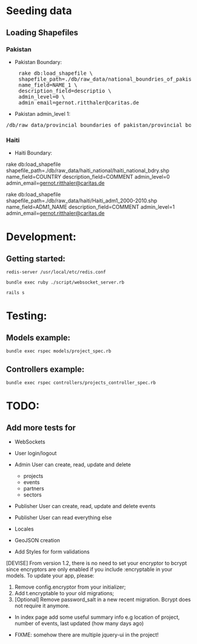 # Seeding data

## Loading Shapefiles

### Pakistan

* Pakistan Boundary:

<pre>
    rake db:load_shapefile \
    shapefile_path=./db/raw_data/national_boundries_of_pakistan/pakistan_country_bdry.shp \
    name_field=NAME_1 \
    description_field=descriptio \
    admin_level=0 \
    admin_email=gernot.ritthaler@caritas.de
</pre>

* Pakistan admin_level 1:
<pre>
/db/raw_data/provincial_boundaries_of_pakistan/provincial_boundaries_of_pakistan.shp
</pre>

### Haiti

* Haiti Boundary:

rake db:load_shapefile shapefile_path=./db/raw_data/haiti_national/haiti_national_bdry.shp name_field=COUNTRY description_field=COMMENT admin_level=0 admin_email=gernot.ritthaler@caritas.de

rake db:load_shapefile shapefile_path=./db/raw_data/haiti/Haiti_adm1_2000-2010.shp name_field=ADM1_NAME description_field=COMMENT admin_level=1 admin_email=gernot.ritthaler@caritas.de

# Development:

## Getting started:

`redis-server /usr/local/etc/redis.conf`

`bundle exec ruby ./script/websocket_server.rb`

`rails s`

# Testing:

## Models example:

`bundle exec rspec models/project_spec.rb`

## Controllers example:

`bundle exec rspec controllers/projects_controller_spec.rb`

# TODO:

## Add more tests for

* WebSockets

* User login/logout

* Admin User can create, read, update and delete
  - projects
  - events
  - partners
  - sectors

* Publisher User can create, read, update and delete events

* Publisher User can read everything else

* Locales

* GeoJSON creation

* Add Styles for form validations

[DEVISE] From version 1.2, there is no need to set your encryptor to bcrypt since encryptors are only enabled if you include :encryptable in your models. To update your app, please:

1) Remove config.encryptor from your initializer;
2) Add t.encryptable to your old migrations;
3) [Optional] Remove password_salt in a new recent migration. Bcrypt does not require it anymore.

* In index page add some useful summary info e.g location of project, number of events, last updated (how many days ago)

* FIXME: somehow there are multiple jquery-ui in the project!
